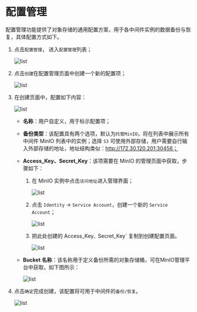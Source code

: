 # 配置管理

配置管理功能提供了对象存储的通用配置方案，用于各中间件实例的数据备份与恢复，具体配置方式如下。

1. 点击`配置管理`， 进入`配置管理`列表；

    ![list](https://docs.daocloud.io/daocloud-docs-images/docs/zh/docs/middleware/common/images/cfg01.png)

2. 点击`创建`在配置管理页面中创建一个新的配置项；

    ![list](https://docs.daocloud.io/daocloud-docs-images/docs/zh/docs/middleware/common/images/cfg02.png)

3. 在创建页面中，配置如下内容：

    ![list](https://docs.daocloud.io/daocloud-docs-images/docs/zh/docs/middleware/common/images/s3config.png)

    - **名称**：用户自定义，用于标示配置项；

    - **备份类型**：该配置具有两个选项，默认为`托管MinIO`，将在列表中展示所有中间件 MinIO 列表中的实例；选择 `S3` 可使用外部存储，用户需要自行输入外部存储的地址，地址结构类似：http://172.30.120.201:30456；

    - **Access_Key、Secret_Key**：该项需要在 MinIO 的管理页面中获取，步骤如下：

        1. 在 MinIO 实例中点击`访问地址`进入管理界面；

            ![list](https://docs.daocloud.io/daocloud-docs-images/docs/zh/docs/middleware/common/images/cfg04.png)

        2. 点击 `Identity` -> `Service Account`，创建一个新的 `Service Account`；

            ![list](https://docs.daocloud.io/daocloud-docs-images/docs/zh/docs/middleware/common/images/cfg05.png)

        3. 把此处创建的 Access_Key`、`Secret_Key` 复制到创建配置页面。

            ![list](https://docs.daocloud.io/daocloud-docs-images/docs/zh/docs/middleware/common/images/cfg06.png)

    - **Bucket 名称**：该名称用于定义备份所需的对象存储桶，可在MinIO管理平台中获取，如下图所示：

        ![list](https://docs.daocloud.io/daocloud-docs-images/docs/zh/docs/middleware/common/images/cfg07.png)

4. 点击`确定`完成创建，该配置将可用于中间件的`备份/恢复`。

    ![list](https://docs.daocloud.io/daocloud-docs-images/docs/zh/docs/middleware/common/images/cfg08.png)
